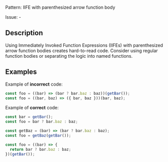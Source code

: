 Pattern: IIFE with parenthesized arrow function body

Issue: -

## Description

Using Immediately Invoked Function Expressions (IIFEs) with parenthesized arrow function bodies creates hard-to-read code. Consider using regular function bodies or separating the logic into named functions.

## Examples

Example of **incorrect** code:
```javascript
const foo = ((bar) => (bar ? bar.baz : baz))(getBar());
const foo = ((bar, baz) => ({ bar, baz }))(bar, baz);
```

Example of **correct** code:
```javascript
const bar = getBar();
const foo = bar ? bar.baz : baz;

const getBaz = (bar) => (bar ? bar.baz : baz);
const foo = getBaz(getBar());

const foo = ((bar) => {
  return bar ? bar.baz : baz;
})(getBar());
```